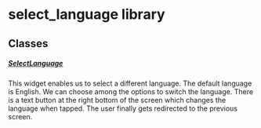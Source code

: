 



# select_language library











## Classes

##### [SelectLanguage](../views_pre_auth_screens_select_language/SelectLanguage-class.md)



This widget enables us to select a different language.
The default language is English. We can choose among the options to switch the language.
There is a text button at the right bottom of the screen which changes the language when tapped.
The user finally gets redirected to the previous screen.















